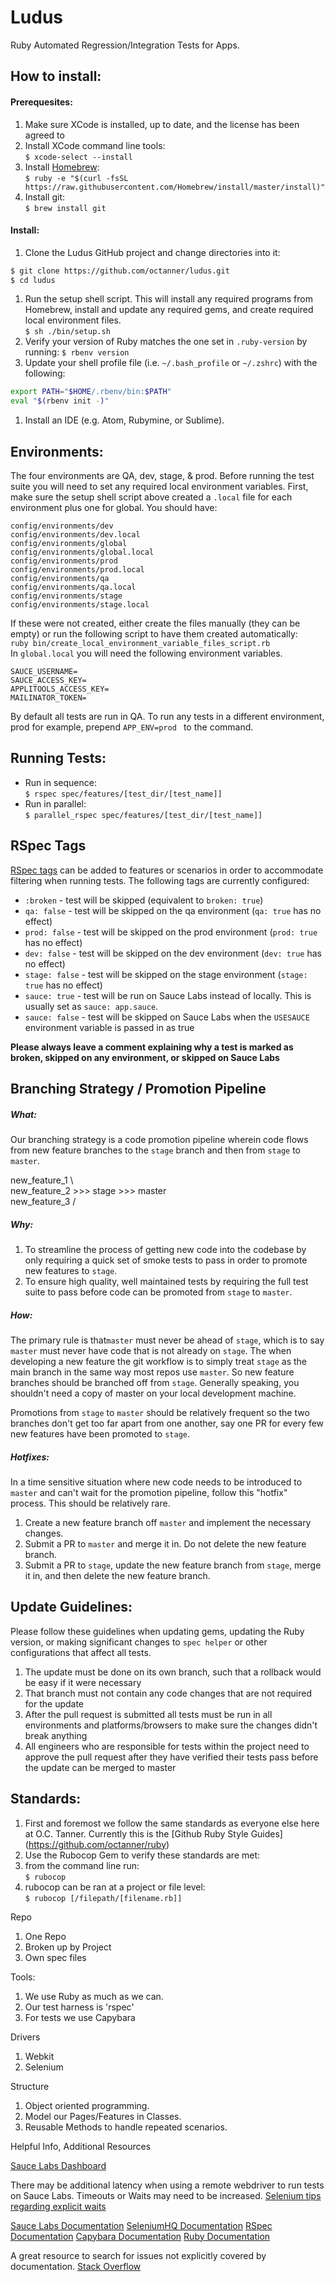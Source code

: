 # Ludus
Ruby Automated Regression/Integration Tests for Apps.

## How to install:
#### Prerequesites:  
1. Make sure XCode is installed, up to date, and the license has been agreed to
1. Install XCode command line tools:  
`$ xcode-select --install`
1. Install [Homebrew](https://brew.sh/):  
`$ ruby -e "$(curl -fsSL https://raw.githubusercontent.com/Homebrew/install/master/install)"`
1. Install git:  
`$ brew install git`

#### Install:
1. Clone the Ludus GitHub project and change directories into it:
```bash
$ git clone https://github.com/octanner/ludus.git
$ cd ludus
```
1. Run the setup shell script. This will install any required programs from Homebrew, install and update any required gems, and create required local environment files.  
`$ sh ./bin/setup.sh`
1. Verify your version of Ruby matches the one set in `.ruby-version` by running:
`$ rbenv version`
1. Update your shell profile file (i.e. `~/.bash_profile` or `~/.zshrc`) with the following:
```bash
export PATH="$HOME/.rbenv/bin:$PATH"
eval "$(rbenv init -)"
```
1. Install an IDE (e.g. Atom, Rubymine, or Sublime).

## Environments:
The four environments are QA, dev, stage, & prod. Before running the test suite you will need to set any required local environment variables. First, make sure the setup shell script above created a `.local` file for each environment plus one for global. You should have:
```
config/environments/dev
config/environments/dev.local
config/environments/global
config/environments/global.local
config/environments/prod
config/environments/prod.local
config/environments/qa
config/environments/qa.local
config/environments/stage
config/environments/stage.local
```
If these were not created, either create the files manually (they can be empty) or run the following script to have them created automatically:  
`ruby bin/create_local_environment_variable_files_script.rb`  
In `global.local` you will need the following environment variables.
```
SAUCE_USERNAME=
SAUCE_ACCESS_KEY=
APPLITOOLS_ACCESS_KEY=
MAILINATOR_TOKEN=
```
By default all tests are run in QA. To run any tests in a different environment, prod for example, prepend `APP_ENV=prod ` to the command.

## Running Tests:
* Run in sequence:  
`$ rspec spec/features/[test_dir/[test_name]]`
* Run in parallel:  
`$ parallel_rspec spec/features/[test_dir/[test_name]]`

## RSpec Tags
[RSpec tags](https://relishapp.com/rspec/rspec-core/v/2-4/docs/filtering/exclusion-filters) can be added to features or scenarios in order to accommodate filtering when running tests. The following tags are currently configured:
* `:broken` - test will be skipped (equivalent to `broken: true`)
* `qa: false` - test will be skipped on the qa environment (`qa: true` has no effect)
* `prod: false` - test will be skipped on the prod environment (`prod: true` has no effect)
* `dev: false` - test will be skipped on the dev environment (`dev: true` has no effect)
* `stage: false` - test will be skipped on the stage environment (`stage: true` has no effect)
* `sauce: true` - test will be run on Sauce Labs instead of locally. This is usually set as `sauce: app.sauce`.
* `sauce: false` - test will be skipped on Sauce Labs when the `USESAUCE` environment variable is passed in as true

**Please always leave a comment explaining why a test is marked as broken, skipped on any environment, or skipped on Sauce Labs**

## Branching Strategy / Promotion Pipeline

##### What:
Our branching strategy is a code promotion pipeline wherein code flows from new feature branches to the `stage` branch and then from `stage` to `master`.

new_feature_1 \  
new_feature_2 >>> stage >>> master  
new_feature_3 /

##### Why:
1. To streamline the process of getting new code into the codebase by only requiring a quick set of smoke tests to pass in order to promote new features to `stage`.
2. To ensure high quality, well maintained tests by requiring the full test suite to pass before code can be promoted from `stage` to `master`.

##### How:
The primary rule is that`master` must never be ahead of `stage`, which is to say `master` must never have code that is not already on `stage`. The when developing a new feature the git workflow is to simply treat `stage` as the main branch in the same way most repos use `master`. So new feature branches should be branched off from `stage`. Generally speaking, you shouldn't need a copy of master on your local development machine.

Promotions from `stage` to `master` should be relatively frequent so the two branches don't get too far apart from one another, say one PR for every few new features have been promoted to `stage`.

##### Hotfixes:
In a time sensitive situation where new code needs to be introduced to `master` and can't wait for the promotion pipeline, follow this "hotfix" process. This should be relatively rare.
1. Create a new feature branch off `master` and implement the necessary changes.
1. Submit a PR to `master` and merge it in. Do not delete the new feature branch.
1. Submit a PR to `stage`, update the new feature branch from `stage`, merge it in, and then delete the new feature branch.


## Update Guidelines:

Please follow these guidelines when updating gems, updating the Ruby version, or making significant changes to `spec helper` or other configurations that affect all tests.
1. The update must be done on its own branch, such that a rollback would be easy if it were necessary
1. That branch must not contain any code changes that are not required for the update
1. After the pull request is submitted all tests must be run in all environments and platforms/browsers to make sure the changes didn't break anything
1. All engineers who are responsible for tests within the project need to approve the pull request after they have verified their tests pass before the update can be merged to master

## Standards:
1. First and foremost we follow the same standards as everyone else here at O.C. Tanner. Currently this is the [Github Ruby Style Guides] (https://github.com/octanner/ruby)
1. Use the Rubocop Gem to verify these standards are met:
  1. from the command line run:  
  `$ rubocop`
  1. rubocop can be ran at a project or file level:  
  `$ rubocop [/filepath/[filename.rb]]`

Repo
1. One Repo
1. Broken up by Project
1. Own spec files

Tools:
1. We use Ruby as much as we can.
1. Our test harness is 'rspec'
1. For tests we use Capybara

Drivers
1. Webkit
1. Selenium

Structure
1. Object oriented programming.
1. Model our Pages/Features in Classes.
1. Reusable Methods to handle repeated scenarios.



Helpful Info, Additional Resources

[Sauce Labs Dashboard](https://saucelabs.com/beta/dashboard/)

There may be additional latency when using a remote webdriver to run tests on Sauce Labs. Timeouts or Waits may need to be increased.
[Selenium tips regarding explicit waits](https://wiki.saucelabs.com/display/DOCS/Best+Practice%3A+Use+Explicit+Waits)

[Sauce Labs Documentation](https://wiki.saucelabs.com/)
[SeleniumHQ Documentation](http://www.seleniumhq.org/docs/)
[RSpec Documentation](http://rspec.info/documentation/)
[Capybara Documentation](https://github.com/jnicklas/capybara)
[Ruby Documentation](http://ruby-doc.org/)

A great resource to search for issues not explicitly covered by documentation.
[Stack Overflow](http://stackoverflow.com/)
